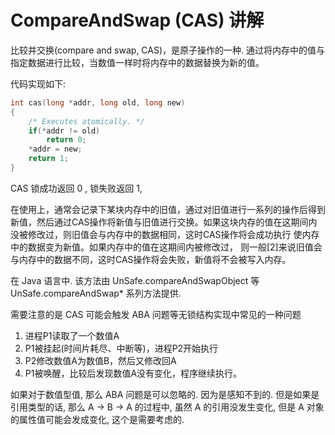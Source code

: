 # CompareAndSwap (CAS) 讲解

比较并交换(compare and swap, CAS)，是原子操作的一种. 通过将内存中的值与指定数据进行比较，当数值一样时将内存中的数据替换为新的值。

代码实现如下:
```c
int cas(long *addr, long old, long new)
{
    /* Executes atomically. */
    if(*addr != old)
        return 0;
    *addr = new;
    return 1;
}
```

CAS 锁成功返回 0 , 锁失败返回 1, 

在使用上，通常会记录下某块内存中的旧值，通过对旧值进行一系列的操作后得到新值，然后通过CAS操作将新值与旧值进行交换。如果这块内存的值在这期间内没被修改过，则旧值会与内存中的数据相同，这时CAS操作将会成功执行 使内存中的数据变为新值。如果内存中的值在这期间内被修改过，
则一般[2]来说旧值会与内存中的数据不同，这时CAS操作将会失败，新值将不会被写入内存。

在 Java 语言中. 该方法由 UnSafe.compareAndSwapObject 等
UnSafe.compareAndSwap* 系列方法提供.

需要注意的是 CAS 可能会触发 ABA 问题等无锁结构实现中常见的一种问题

1. 进程P1读取了一个数值A
2. P1被挂起(时间片耗尽、中断等)，进程P2开始执行
3. P2修改数值A为数值B，然后又修改回A
4. P1被唤醒，比较后发现数值A没有变化，程序继续执行。

如果对于数值型值, 那么 ABA 问题是可以忽略的. 因为是感知不到的. 
但是如果是引用类型的话, 那么 A -> B -> A 的过程中, 虽然 A 的引用没发生变化, 但是 A 对象的属性值可能会发成变化, 这个是需要考虑的.







